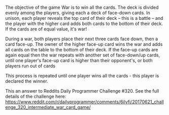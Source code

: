The objective of the game War is to win all the cards. The deck is divided evenly among 
the players, giving each a deck of face-down cards. In unison, each player reveals the top 
card of their deck – this is a battle – and the player with the higher card adds both cards 
to the bottom of their deck. If the cards are of equal value, it's war!

During a war, both players place their next three cards face down, then a card face-up. The 
owner of the higher face-up card wins the war and adds all cards on the table to the bottom 
of their deck. If the face-up cards are again equal then the war repeats with another set of 
face-down/up cards, until one player's face-up card is higher than their opponent's, or both 
players run out of cards

This process is repeated until one player wins all the cards - this player is declared the winner.

This an answer to Reddits Daily Programmer Challenge #320. See the full details of the challenge
here: https://www.reddit.com/r/dailyprogrammer/comments/6ilyfi/20170621_challenge_320_intermediate_war_card_game/

